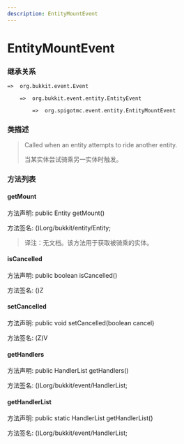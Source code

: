 ```yaml
---
description: EntityMountEvent
---
```


# EntityMountEvent

### 继承关系

    =>  org.bukkit.event.Event

        =>  org.bukkit.event.entity.EntityEvent

            =>  org.spigotmc.event.entity.EntityMountEvent

### 类描述

> Called when an entity attempts to ride another entity.
>
>
> 
> 当某实体尝试骑乘另一实体时触发。

### 方法列表

#### getMount

方法声明: public Entity getMount()

方法签名: ()Lorg/bukkit/entity/Entity;

> 译注：无文档。该方法用于获取被骑乘的实体。

#### isCancelled

方法声明: public boolean isCancelled()

方法签名: ()Z

#### setCancelled

方法声明: public void setCancelled(boolean cancel)

方法签名: (Z)V

#### getHandlers

方法声明: public HandlerList getHandlers()

方法签名: ()Lorg/bukkit/event/HandlerList;

#### getHandlerList

方法声明: public static HandlerList getHandlerList()

方法签名: ()Lorg/bukkit/event/HandlerList;